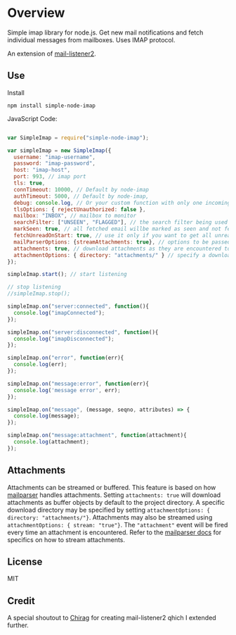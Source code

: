 # Overview

Simple imap library for node.js. Get new mail notifications and fetch individual messages from mailboxes. Uses IMAP protocol.

An extension of [mail-listener2](https://github.com/chirag04/mail-listener2).


## Use

Install

`npm install simple-node-imap`


JavaScript Code:


```javascript

var SimpleImap = require("simple-node-imap");

var simpleImap = new SimpleImap({
  username: "imap-username",
  password: "imap-password",
  host: "imap-host",
  port: 993, // imap port
  tls: true,
  connTimeout: 10000, // Default by node-imap
  authTimeout: 5000, // Default by node-imap,
  debug: console.log, // Or your custom function with only one incoming argument. Default: null
  tlsOptions: { rejectUnauthorized: false },
  mailbox: "INBOX", // mailbox to monitor
  searchFilter: ["UNSEEN", "FLAGGED"], // the search filter being used after an IDLE notification has been retrieved
  markSeen: true, // all fetched email willbe marked as seen and not fetched next time
  fetchUnreadOnStart: true, // use it only if you want to get all unread email on lib start. Default is `false`,
  mailParserOptions: {streamAttachments: true}, // options to be passed to mailParser lib.
  attachments: true, // download attachments as they are encountered to the project directory
  attachmentOptions: { directory: "attachments/" } // specify a download directory for attachments
});

simpleImap.start(); // start listening

// stop listening
//simpleImap.stop();

simpleImap.on("server:connected", function(){
  console.log("imapConnected");
});

simpleImap.on("server:disconnected", function(){
  console.log("imapDisconnected");
});

simpleImap.on("error", function(err){
  console.log(err);
});

simpleImap.on("message:error", function(err){
  console.log('message error', err);
});

simpleImap.on("message", (message, seqno, attributes) => {
  console.log(message);
});

simpleImap.on("message:attachment", function(attachment){
  console.log(attachment);
});

```

## Attachments

Attachments can be streamed or buffered. This feature is based on how [mailparser](https://github.com/andris9/mailparser#attachments) handles attachments.
Setting `attachments: true` will download attachments as buffer objects by default to the project directory.
A specific download directory may be specified by setting `attachmentOptions: { directory: "attachments/"}`.
Attachments may also be streamed using `attachmentOptions: { stream: "true"}`. The `"attachment"` event will be fired every time an attachment is encountered.
Refer to the [mailparser docs](https://github.com/andris9/mailparser#attachment-streaming) for specifics on how to stream attachments.

## License

MIT

## Credit

A special shoutout to [Chirag](https://github.com/chirag04) for creating mail-listener2 qhich I extended further.